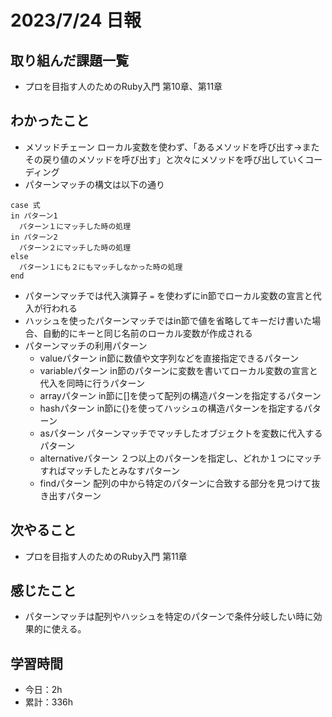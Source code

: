 # 2023/7/24 日報
## 取り組んだ課題一覧
- プロを目指す人のためのRuby入門 第10章、第11章

## わかったこと
- メソッドチェーン
  ローカル変数を使わず、「あるメソッドを呼び出す→またその戻り値のメソッドを呼び出す」と次々にメソッドを呼び出していくコーディング
- パターンマッチの構文は以下の通り
```
case 式
in パターン1
  パターン１にマッチした時の処理
in パターン2
  パターン２にマッチした時の処理
else
  パターン１にも２にもマッチしなかった時の処理
end
```
- パターンマッチでは代入演算子 `=` を使わずにin節でローカル変数の宣言と代入が行われる
- ハッシュを使ったパターンマッチではin節で値を省略してキーだけ書いた場合、自動的にキーと同じ名前のローカル変数が作成される
- パターンマッチの利用パターン
  - valueパターン
    in節に数値や文字列などを直接指定できるパターン
  - variableパターン
    in節のパターンに変数を書いてローカル変数の宣言と代入を同時に行うパターン
  - arrayパターン
    in節に[]を使って配列の構造パターンを指定するパターン
  - hashパターン
    in節に{}を使ってハッシュの構造パターンを指定するパターン
  - asパターン
    パターンマッチでマッチしたオブジェクトを変数に代入するパターン
  - alternativeパターン
    ２つ以上のパターンを指定し、どれか１つにマッチすればマッチしたとみなすパターン
  - findパターン
    配列の中から特定のパターンに合致する部分を見つけて抜き出すパターン
    
## 次やること
- プロを目指す人のためのRuby入門 第11章

## 感じたこと
- パターンマッチは配列やハッシュを特定のパターンで条件分岐したい時に効果的に使える。
  
## 学習時間
- 今日：2h
- 累計：336h
